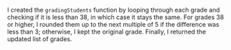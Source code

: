 I created the `gradingStudents` function by looping through each grade and checking if it is less than 38, in which case it stays the same. For grades 38 or higher, I rounded them up to the next multiple of 5 if the difference was less than 3; otherwise, I kept the original grade. Finally, I returned the updated list of grades.
